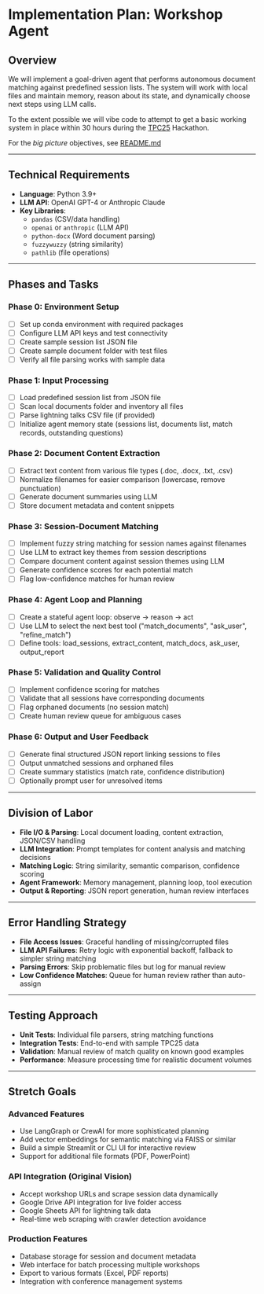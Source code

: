# Implementation Plan: Workshop Agent

## Overview

We will implement a goal-driven agent that performs autonomous document matching against predefined session lists. The system will work with local files and maintain memory, reason about its state, and dynamically choose next steps using LLM calls.

To the extent possible we will vibe code to attempt to get a basic working system in place within 30 hours during the [TPC25](https://tpc25.org) Hackathon.

For the *big picture* objectives, see [README.md](./README.md)

---

## Technical Requirements

- **Language**: Python 3.9+
- **LLM API**: OpenAI GPT-4 or Anthropic Claude
- **Key Libraries**: 
  - `pandas` (CSV/data handling)
  - `openai` or `anthropic` (LLM API)
  - `python-docx` (Word document parsing)
  - `fuzzywuzzy` (string similarity)
  - `pathlib` (file operations)

---

## Phases and Tasks

### Phase 0: Environment Setup
- [ ] Set up conda environment with required packages
- [ ] Configure LLM API keys and test connectivity
- [ ] Create sample session list JSON file
- [ ] Create sample document folder with test files
- [ ] Verify all file parsing works with sample data

### Phase 1: Input Processing
- [ ] Load predefined session list from JSON file
- [ ] Scan local documents folder and inventory all files
- [ ] Parse lightning talks CSV file (if provided)
- [ ] Initialize agent memory state (sessions list, documents list, match records, outstanding questions)

### Phase 2: Document Content Extraction
- [ ] Extract text content from various file types (.doc, .docx, .txt, .csv)
- [ ] Normalize filenames for easier comparison (lowercase, remove punctuation)
- [ ] Generate document summaries using LLM
- [ ] Store document metadata and content snippets

### Phase 3: Session-Document Matching
- [ ] Implement fuzzy string matching for session names against filenames
- [ ] Use LLM to extract key themes from session descriptions
- [ ] Compare document content against session themes using LLM
- [ ] Generate confidence scores for each potential match
- [ ] Flag low-confidence matches for human review

### Phase 4: Agent Loop and Planning
- [ ] Create a stateful agent loop: observe → reason → act
- [ ] Use LLM to select the next best tool ("match_documents", "ask_user", "refine_match")
- [ ] Define tools: load_sessions, extract_content, match_docs, ask_user, output_report

### Phase 5: Validation and Quality Control
- [ ] Implement confidence scoring for matches
- [ ] Validate that all sessions have corresponding documents
- [ ] Flag orphaned documents (no session match)
- [ ] Create human review queue for ambiguous cases

### Phase 6: Output and User Feedback
- [ ] Generate final structured JSON report linking sessions to files
- [ ] Output unmatched sessions and orphaned files
- [ ] Create summary statistics (match rate, confidence distribution)
- [ ] Optionally prompt user for unresolved items

---

## Division of Labor

- **File I/O & Parsing**: Local document loading, content extraction, JSON/CSV handling
- **LLM Integration**: Prompt templates for content analysis and matching decisions
- **Matching Logic**: String similarity, semantic comparison, confidence scoring
- **Agent Framework**: Memory management, planning loop, tool execution
- **Output & Reporting**: JSON report generation, human review interfaces

---

## Error Handling Strategy

- **File Access Issues**: Graceful handling of missing/corrupted files
- **LLM API Failures**: Retry logic with exponential backoff, fallback to simpler string matching
- **Parsing Errors**: Skip problematic files but log for manual review
- **Low Confidence Matches**: Queue for human review rather than auto-assign

---

## Testing Approach

- **Unit Tests**: Individual file parsers, string matching functions
- **Integration Tests**: End-to-end with sample TPC25 data
- **Validation**: Manual review of match quality on known good examples
- **Performance**: Measure processing time for realistic document volumes

---

## Stretch Goals

### Advanced Features
- Use LangGraph or CrewAI for more sophisticated planning
- Add vector embeddings for semantic matching via FAISS or similar
- Build a simple Streamlit or CLI UI for interactive review
- Support for additional file formats (PDF, PowerPoint)

### API Integration (Original Vision)
- Accept workshop URLs and scrape session data dynamically
- Google Drive API integration for live folder access
- Google Sheets API for lightning talk data
- Real-time web scraping with crawler detection avoidance

### Production Features
- Database storage for session and document metadata
- Web interface for batch processing multiple workshops
- Export to various formats (Excel, PDF reports)
- Integration with conference management systems

